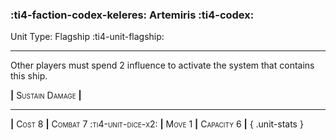 ### :ti4-faction-codex-keleres: **Artemiris** :ti4-codex:

Unit Type: Flagship :ti4-unit-flagship:

---

Other players must spend 2 influence to activate the system that contains this ship.

__|__ <span style="font-variant:small-caps;">Sustain Damage</span> __|__

---

__|__ <span style="font-variant:small-caps;">Cost 8</span> __|__ <span style="font-variant:small-caps;">Combat 7 :ti4-unit-dice-x2:</span> __|__ <span style="font-variant:small-caps;">Move 1</span> __|__ <span style="font-variant:small-caps;">Capacity 6</span> __|__
{ .unit-stats }
